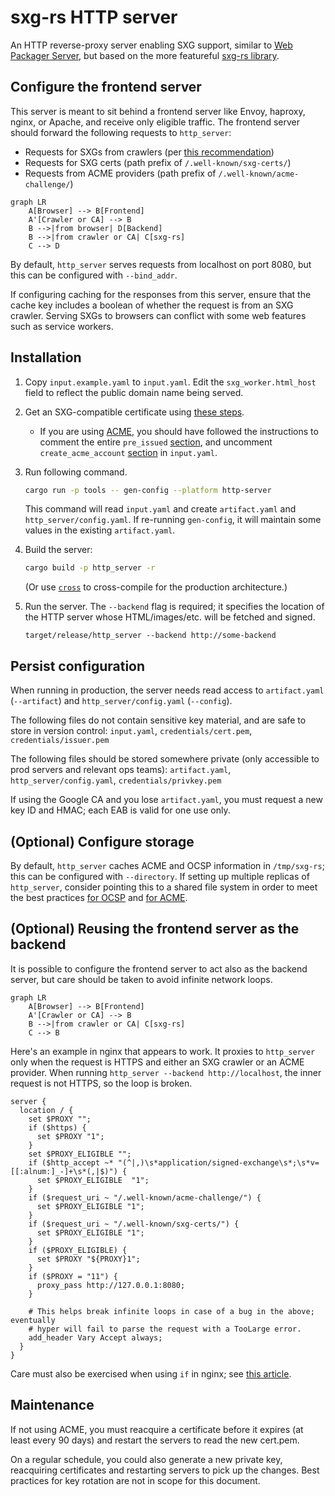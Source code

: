 # sxg-rs HTTP server

An HTTP reverse-proxy server enabling SXG support, similar to [Web Packager
Server](https://github.com/google/webpackager/blob/main/cmd/webpkgserver/README.md),
but based on the more featureful [sxg-rs library](../sxg_rs).

## Configure the frontend server

This server is meant to sit behind a frontend server like Envoy, haproxy,
nginx, or Apache, and receive only eligible traffic. The frontend server should
forward the following requests to `http_server`:

 - Requests for SXGs from crawlers (per [this
   recommendation](https://github.com/google/webpackager/tree/main/cmd/webpkgserver#content-negotiation))
 - Requests for SXG certs (path prefix of `/.well-known/sxg-certs/`)
 - Requests from ACME providers (path prefix of `/.well-known/acme-challenge/`)

```mermaid
graph LR
    A[Browser] --> B[Frontend]
    A'[Crawler or CA] --> B
    B -->|from browser| D[Backend]
    B -->|from crawler or CA| C[sxg-rs]
    C --> D
```

By default, `http_server` serves requests from localhost on port 8080, but this
can be configured with `--bind_addr`.

If configuring caching for the responses from this server, ensure that the
cache key includes a boolean of whether the request is from an SXG crawler.
Serving SXGs to browsers can conflict with some web features such as service
workers.

## Installation

1. Copy `input.example.yaml` to `input.yaml`. Edit the `sxg_worker.html_host`
   field to reflect the public domain name being served.

1. Get an SXG-compatible certificate
   using [these steps](../credentials/README.md#get-an-sxg_compatible-certificate).

   * If you are using
   [ACME](../credentials/README.md#option-1-automatic-certificate-management-environment-acme),
   you should have followed the instructions to comment the entire `pre_issued`
   [section](../input.example.yaml#L29-L31),
   and uncomment `create_acme_account`
   [section](../input.example.yaml#L32-L43)
   in `input.yaml`.

1. Run following command.
   ```bash
   cargo run -p tools -- gen-config --platform http-server
   ```
   This command will read `input.yaml` and create `artifact.yaml` and
   `http_server/config.yaml`. If re-running `gen-config`, it will maintain some
   values in the existing `artifact.yaml`.

1. Build the server:
   ```bash
   cargo build -p http_server -r
   ```
   (Or use [`cross`](https://github.com/cross-rs/cross) to cross-compile for
   the production architecture.)

1. Run the server. The `--backend` flag is required; it specifies the location
   of the HTTP server whose HTML/images/etc. will be fetched and signed.
   ```
   target/release/http_server --backend http://some-backend
   ```

## Persist configuration

When running in production, the server needs read access to `artifact.yaml`
(`--artifact`) and `http_server/config.yaml` (`--config`).

The following files do not contain sensitive key material, and are safe to
store in version control: `input.yaml`, `credentials/cert.pem`,
`credentials/issuer.pem`

The following files should be stored somewhere private (only accessible to prod
servers and relevant ops teams): `artifact.yaml`, `http_server/config.yaml`,
`credentials/privkey.pem`

If using the Google CA and you lose `artifact.yaml`, you must request a new key
ID and HMAC; each EAB is valid for one use only.

## (Optional) Configure storage

By default, `http_server` caches ACME and OCSP information in `/tmp/sxg-rs`;
this can be configured with `--directory`. If setting up multiple replicas of
`http_server`, consider pointing this to a shared file system in order to meet
the best practices [for
OCSP](https://gist.github.com/sleevi/5efe9ef98961ecfb4da8) and [for
ACME](https://github.com/https-dev/docs/blob/master/acme-ops.md).

## (Optional) Reusing the frontend server as the backend

It is possible to configure the frontend server to act also as the backend
server, but care should be taken to avoid infinite network loops.


```mermaid
graph LR
    A[Browser] --> B[Frontend]
    A'[Crawler or CA] --> B
    B -->|from crawler or CA| C[sxg-rs]
    C --> B
```

Here's an example in nginx that appears to work. It proxies to `http_server`
only when the request is HTTPS and either an SXG crawler or an ACME provider.
When running `http_server --backend http://localhost`, the inner request is not
HTTPS, so the loop is broken.

```
server {
  location / {
    set $PROXY "";
    if ($https) {
      set $PROXY "1";
    }
    set $PROXY_ELIGIBLE "";
    if ($http_accept ~* "(^|,)\s*application/signed-exchange\s*;\s*v=[[:alnum:]_-]+\s*(,|$)") {
      set $PROXY_ELIGIBLE  "1";
    }
    if ($request_uri ~ "/.well-known/acme-challenge/") {
      set $PROXY_ELIGIBLE "1";
    }
    if ($request_uri ~ "/.well-known/sxg-certs/") {
      set $PROXY_ELIGIBLE "1";
    }
    if ($PROXY_ELIGIBLE) {
      set $PROXY "${PROXY}1";
    }
    if ($PROXY = "11") {
      proxy_pass http://127.0.0.1:8080;
    }

    # This helps break infinite loops in case of a bug in the above; eventually
    # hyper will fail to parse the request with a TooLarge error.
    add_header Vary Accept always;
  }
}
```

Care must also be exercised when using `if` in nginx; see [this
article](https://www.nginx.com/resources/wiki/start/topics/depth/ifisevil/).

## Maintenance

If not using ACME, you must reacquire a certificate before it expires (at least
every 90 days) and restart the servers to read the new cert.pem.

On a regular schedule, you could also generate a new private key, reacquiring
certificates and restarting servers to pick up the changes. Best practices for
key rotation are not in scope for this document.
